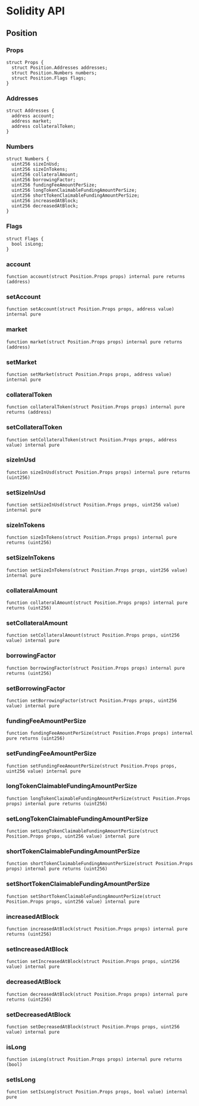 # Solidity API

## Position

### Props

```solidity
struct Props {
  struct Position.Addresses addresses;
  struct Position.Numbers numbers;
  struct Position.Flags flags;
}
```

### Addresses

```solidity
struct Addresses {
  address account;
  address market;
  address collateralToken;
}
```

### Numbers

```solidity
struct Numbers {
  uint256 sizeInUsd;
  uint256 sizeInTokens;
  uint256 collateralAmount;
  uint256 borrowingFactor;
  uint256 fundingFeeAmountPerSize;
  uint256 longTokenClaimableFundingAmountPerSize;
  uint256 shortTokenClaimableFundingAmountPerSize;
  uint256 increasedAtBlock;
  uint256 decreasedAtBlock;
}
```

### Flags

```solidity
struct Flags {
  bool isLong;
}
```

### account

```solidity
function account(struct Position.Props props) internal pure returns (address)
```

### setAccount

```solidity
function setAccount(struct Position.Props props, address value) internal pure
```

### market

```solidity
function market(struct Position.Props props) internal pure returns (address)
```

### setMarket

```solidity
function setMarket(struct Position.Props props, address value) internal pure
```

### collateralToken

```solidity
function collateralToken(struct Position.Props props) internal pure returns (address)
```

### setCollateralToken

```solidity
function setCollateralToken(struct Position.Props props, address value) internal pure
```

### sizeInUsd

```solidity
function sizeInUsd(struct Position.Props props) internal pure returns (uint256)
```

### setSizeInUsd

```solidity
function setSizeInUsd(struct Position.Props props, uint256 value) internal pure
```

### sizeInTokens

```solidity
function sizeInTokens(struct Position.Props props) internal pure returns (uint256)
```

### setSizeInTokens

```solidity
function setSizeInTokens(struct Position.Props props, uint256 value) internal pure
```

### collateralAmount

```solidity
function collateralAmount(struct Position.Props props) internal pure returns (uint256)
```

### setCollateralAmount

```solidity
function setCollateralAmount(struct Position.Props props, uint256 value) internal pure
```

### borrowingFactor

```solidity
function borrowingFactor(struct Position.Props props) internal pure returns (uint256)
```

### setBorrowingFactor

```solidity
function setBorrowingFactor(struct Position.Props props, uint256 value) internal pure
```

### fundingFeeAmountPerSize

```solidity
function fundingFeeAmountPerSize(struct Position.Props props) internal pure returns (uint256)
```

### setFundingFeeAmountPerSize

```solidity
function setFundingFeeAmountPerSize(struct Position.Props props, uint256 value) internal pure
```

### longTokenClaimableFundingAmountPerSize

```solidity
function longTokenClaimableFundingAmountPerSize(struct Position.Props props) internal pure returns (uint256)
```

### setLongTokenClaimableFundingAmountPerSize

```solidity
function setLongTokenClaimableFundingAmountPerSize(struct Position.Props props, uint256 value) internal pure
```

### shortTokenClaimableFundingAmountPerSize

```solidity
function shortTokenClaimableFundingAmountPerSize(struct Position.Props props) internal pure returns (uint256)
```

### setShortTokenClaimableFundingAmountPerSize

```solidity
function setShortTokenClaimableFundingAmountPerSize(struct Position.Props props, uint256 value) internal pure
```

### increasedAtBlock

```solidity
function increasedAtBlock(struct Position.Props props) internal pure returns (uint256)
```

### setIncreasedAtBlock

```solidity
function setIncreasedAtBlock(struct Position.Props props, uint256 value) internal pure
```

### decreasedAtBlock

```solidity
function decreasedAtBlock(struct Position.Props props) internal pure returns (uint256)
```

### setDecreasedAtBlock

```solidity
function setDecreasedAtBlock(struct Position.Props props, uint256 value) internal pure
```

### isLong

```solidity
function isLong(struct Position.Props props) internal pure returns (bool)
```

### setIsLong

```solidity
function setIsLong(struct Position.Props props, bool value) internal pure
```


